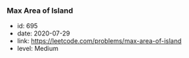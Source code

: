 ### Max Area of Island

* id: 695
* date: 2020-07-29
* link: https://leetcode.com/problems/max-area-of-island
* level: Medium

